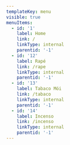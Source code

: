 ```yaml
---
templateKey: menu
visible: true
menuItems:
  - id: '1'
    label: Home
    link: /
    linkType: internal
    parentid: '-1'
  - id: '12'
    label: Rapé
    link: /rape
    linkType: internal
    parentid: '-1'
  - id: '13'
    label: Tabaco Mói
    link: /tabaco
    linkType: internal
    parentid: '-1'
  - id: '14'
    label: Incenso
    link: /incenso
    linkType: internal
    parentid: '-1'
---
```


